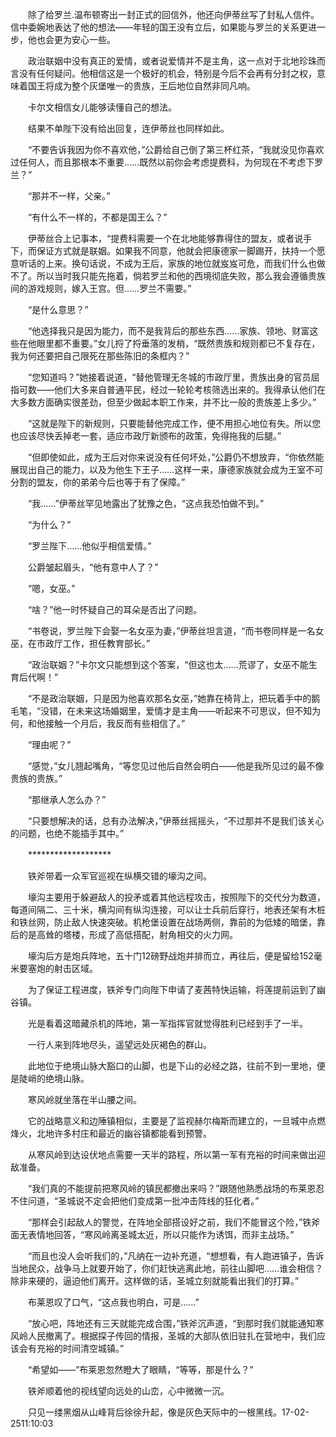 　　除了给罗兰.温布顿寄出一封正式的回信外，他还向伊蒂丝写了封私人信件。信中委婉地表达了他的想法——年轻的国王没有立后，如果能与罗兰的关系更进一步，他也会更为安心一些。

　　政治联姻中没有真正的爱情，或者说爱情并不是主角，这一点对于北地珍珠而言没有任何疑问。他相信这是一个极好的机会，特别是今后不会再有分封之权，意味着国王将成为整个灰堡唯一的贵族，王后地位自然非同凡响。

　　卡尔文相信女儿能够读懂自己的想法。

　　结果不单陛下没有给出回复，连伊蒂丝也同样如此。

　　“不要告诉我因为你不喜欢他，”公爵给自己倒了第三杯红茶，“我就没见你喜欢过任何人，而且那根本不重要……既然以前你会考虑提费科，为何现在不考虑下罗兰？”

　　“那并不一样，父亲。”

　　“有什么不一样的，不都是国王么？”

　　伊蒂丝合上记事本，“提费科需要一个在北地能够靠得住的盟友，或者说手下，而保证方式就是联姻。如果我不同意，他就会把康德家一脚踢开，扶持一个愿意听话的上来。换句话说，不成为王后，家族的地位就岌岌可危，而我们什么也做不了。所以当时我只能先拖着，倘若罗兰和他的西境彻底失败，那么我会遵循贵族间的游戏规则，嫁入王宫。但……罗兰不需要。”

　　“是什么意思？”

　　“他选择我只是因为能力，而不是我背后的那些东西……家族、领地、财富这些在他眼里都不重要。”女儿捋了捋垂落的发梢，“既然贵族和规则都已不复存在，我为何还要把自己限死在那些陈旧的条框内？”

　　“您知道吗？”她接着说道，“替他管理无冬城的市政厅里，贵族出身的官员屈指可数——他们大多来自普通平民，经过一轮轮考核筛选出来的。我得承认他们在大多数方面确实很差劲，但至少做起本职工作来，并不比一般的贵族差上多少。”

　　“这就是陛下的新规则，只要能替他完成工作，便不用担心地位有失。所以您也应该尽快丢掉老一套，适应市政厅新颁布的政策，免得拖我的后腿。”

　　“但即使如此，成为王后对你来说没有任何坏处，”公爵仍不想放弃，“你依然能展现出自己的能力，以及为他生下王子……这样一来，康德家族就会成为王室不可分割的盟友，你的弟弟今后也等于有了保障。”

　　“我……”伊蒂丝罕见地露出了犹豫之色，“这点我恐怕做不到。”

　　“为什么？”

　　“罗兰陛下……他似乎相信爱情。”

　　公爵皱起眉头，“他有意中人了？”

　　“嗯，女巫。”

　　“啥？”他一时怀疑自己的耳朵是否出了问题。

　　“书卷说，罗兰陛下会娶一名女巫为妻，”伊蒂丝坦言道，“而书卷同样是一名女巫，在市政厅工作，担任教育部长。”

　　“政治联姻？”卡尔文只能想到这个答案，“但这也太……荒谬了，女巫不能生育后代啊！”

　　“不是政治联姻，只是因为他喜欢那名女巫，”她靠在椅背上，把玩着手中的鹅毛笔，“没错，在未来这场婚姻里，爱情才是主角——听起来不可思议，但不知为何，和他接触一个月后，我反而有些相信了。”

　　“理由呢？”

　　“感觉，”女儿翘起嘴角，“等您见过他后自然会明白——他是我所见过的最不像贵族的贵族。”

　　“那继承人怎么办？”

　　“只要想解决的话，总有办法解决，”伊蒂丝摇摇头，“不过那并不是我们该关心的问题，也绝不能插手其中。”

　　*******************

　　铁斧带着一众军官巡视在纵横交错的壕沟之间。

　　壕沟主要用于躲避敌人的投矛或着其他远程攻击，按照陛下的交代分为数道，每道间隔二、三十米，横沟间有纵沟连接，可以让士兵前后穿行，地表还架有木桩和铁丝网，防止敌人快速突破。机枪堡设置在战场两侧，靠前的为低矮的暗堡，靠后的是高耸的塔楼，形成了高低搭配，射角相交的火力网。

　　壕沟后方是炮兵阵地，五十门12磅野战炮并排而立，再往后，便是留给152毫米要塞炮的射击区域。

　　为了保证工程进度，铁斧专门向陛下申请了麦茜特快运输，将莲提前运到了幽谷镇。

　　光是看着这暗藏杀机的阵地，第一军指挥官就觉得胜利已经到手了一半。

　　一行人来到阵地尽头，遥望远处灰褐色的群山。

　　此地位于绝境山脉大豁口的山脚，也是下山的必经之路，往前不到一里地，便是陡峭的绝境山脉。

　　寒风岭就坐落在半山腰之间。

　　它的战略意义和边陲镇相似，主要是了监视赫尔梅斯而建立的，一旦城中点燃烽火，北地许多村庄和最近的幽谷镇都能看到预警。

　　从寒风岭到达设伏地点需要一天半的路程，所以第一军有充裕的时间来做出迎敌准备。

　　“我们真的不能提前把寒风岭的镇民都撤出来吗？”跟随他熟悉战场的布莱恩忍不住问道，“圣城说不定会把他们变成第一批冲击阵线的狂化者。”

　　“那样会引起敌人的警觉，在阵地全部搭设好之前，我们不能冒这个险，”铁斧面无表情地回答，“寒风岭离圣城太近，所以只能作为诱饵，而非主战场。”

　　“而且也没人会听我们的，”凡纳在一边补充道，“想想看，有人跑进镇子，告诉当地民众，战争马上就要开始了，你们赶快逃离此地，前往山脚吧……谁会相信？除非来硬的，逼迫他们离开。这样做的话，圣城立刻就能看出我们的打算。”

　　布莱恩叹了口气，“这点我也明白，可是……”

　　“放心吧，阵地还有三天就能完成合围，”铁斧沉声道，“到那时我们就能通知寒风岭人民撤离了。根据探子传回的情报，圣城的大部队依旧驻扎在营地中，我们应该会有充裕的时间清空城镇。”

　　“希望如——”布莱恩忽然瞪大了眼睛，“等等，那是什么？”

　　铁斧顺着他的视线望向远处的山峦，心中微微一沉。

　　只见一缕黑烟从山峰背后徐徐升起，像是灰色天际中的一根黑线。17-02-2511:10:03
